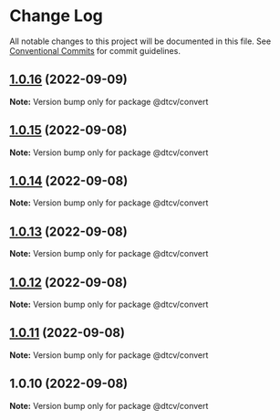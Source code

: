# Change Log

All notable changes to this project will be documented in this file.
See [Conventional Commits](https://conventionalcommits.org) for commit guidelines.

## [1.0.16](https://github.com/paramountric/digitaltwincityviewer/compare/@dtcv/convert@1.0.15...@dtcv/convert@1.0.16) (2022-09-09)

**Note:** Version bump only for package @dtcv/convert





## [1.0.15](https://github.com/paramountric/digitaltwincityviewer/compare/@dtcv/convert@1.0.14...@dtcv/convert@1.0.15) (2022-09-08)

**Note:** Version bump only for package @dtcv/convert





## [1.0.14](https://github.com/paramountric/digitaltwincityviewer/compare/@dtcv/convert@1.0.13...@dtcv/convert@1.0.14) (2022-09-08)

**Note:** Version bump only for package @dtcv/convert





## [1.0.13](https://github.com/paramountric/digitaltwincityviewer/compare/@dtcv/convert@1.0.12...@dtcv/convert@1.0.13) (2022-09-08)

**Note:** Version bump only for package @dtcv/convert





## [1.0.12](https://github.com/paramountric/digitaltwincityviewer/compare/@dtcv/convert@1.0.11...@dtcv/convert@1.0.12) (2022-09-08)

**Note:** Version bump only for package @dtcv/convert





## [1.0.11](https://github.com/paramountric/digitaltwincityviewer/compare/@dtcv/convert@1.0.10...@dtcv/convert@1.0.11) (2022-09-08)

**Note:** Version bump only for package @dtcv/convert





## 1.0.10 (2022-09-08)

**Note:** Version bump only for package @dtcv/convert
